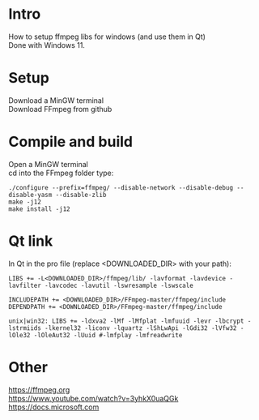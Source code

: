 # Intro
How to setup ffmpeg libs for windows (and use them in Qt) \
Done with Windows 11.

# Setup
Download a MinGW terminal \
Download FFmpeg from github

# Compile and build
Open a MinGW terminal \
cd into the FFmpeg folder
type:
```
./configure --prefix=ffmpeg/ --disable-network --disable-debug --disable-yasm --disable-zlib
make -j12
make install -j12
```

# Qt link
In Qt in the pro file (replace <DOWNLOADED_DIR> with your path):
```
LIBS += -L<DOWNLOADED_DIR>/ffmpeg/lib/ -lavformat -lavdevice -lavfilter -lavcodec -lavutil -lswresample -lswscale

INCLUDEPATH += <DOWNLOADED_DIR>/FFmpeg-master/ffmpeg/include
DEPENDPATH += <DOWNLOADED_DIR>/FFmpeg-master/ffmpeg/include

unix|win32: LIBS += -ldxva2 -lMf -lMfplat -lmfuuid -levr -lbcrypt -lstrmiids -lkernel32 -liconv -lquartz -lShLwApi -lGdi32 -lVfw32 -lOle32 -lOleAut32 -lUuid #-lmfplay -lmfreadwrite
```

# Other
https://ffmpeg.org \
https://www.youtube.com/watch?v=3yhkX0uaQGk \
https://docs.microsoft.com
